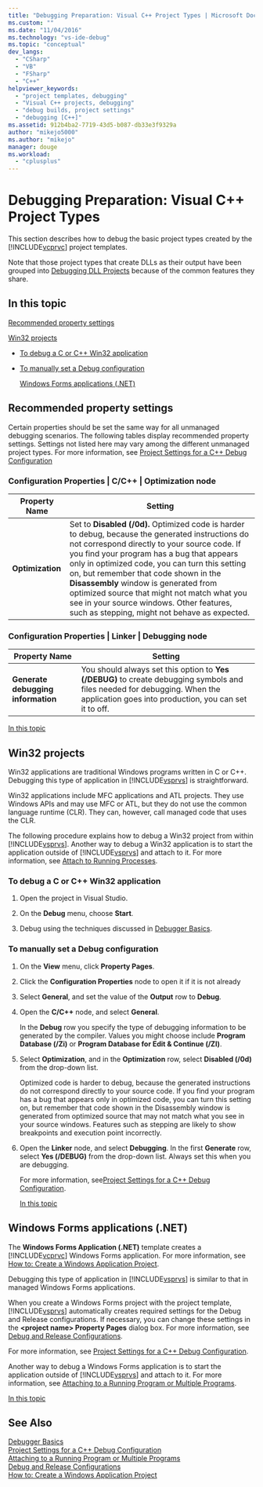 ```yaml
---
title: "Debugging Preparation: Visual C++ Project Types | Microsoft Docs"
ms.custom: ""
ms.date: "11/04/2016"
ms.technology: "vs-ide-debug"
ms.topic: "conceptual"
dev_langs: 
  - "CSharp"
  - "VB"
  - "FSharp"
  - "C++"
helpviewer_keywords: 
  - "project templates, debugging"
  - "Visual C++ projects, debugging"
  - "debug builds, project settings"
  - "debugging [C++]"
ms.assetid: 912b4ba2-7719-43d5-b087-db33e3f9329a
author: "mikejo5000"
ms.author: "mikejo"
manager: douge
ms.workload: 
  - "cplusplus"
---
```

# Debugging Preparation: Visual C++ Project Types
This section describes how to debug the basic project types created by the [!INCLUDE[vcprvc](../code-quality/includes/vcprvc_md.md)] project templates.  
  
 Note that those project types that create DLLs as their output have been grouped into [Debugging DLL Projects](../debugger/debugging-dll-projects.md) because of the common features they share.  
  
##  <a name="BKMK_In_this_topic"></a> In this topic  
 [Recommended property settings](#BKMK_Recommended_Property_Settings)  
  
 [Win32 projects](#BKMK_Win32_Projects)  
  
- [To debug a C or C++ Win32 application](#BKMK_To_debug_a_C_or_C___Win32_application)  
  
- [To manually set a Debug configuration](#BKMK_To_manually_set_a_Debug_configuration)  
  
  [Windows Forms applications (.NET)](#BKMK_Windows_Forms_Applications___NET_)  
  
##  <a name="BKMK_Recommended_Property_Settings"></a> Recommended property settings  
 Certain properties should be set the same way for all unmanaged debugging scenarios. The following tables display recommended property settings. Settings not listed here may vary among the different unmanaged project types. For more information, see [Project Settings for a C++ Debug Configuration](../debugger/project-settings-for-a-cpp-debug-configuration.md)  
  
### Configuration Properties &#124; C/C++ &#124; Optimization node  
  
|Property Name|Setting|  
|-------------------|-------------|  
|**Optimization**|Set to **Disabled (/0d).** Optimized code is harder to debug, because the generated instructions do not correspond directly to your source code. If you find your program has a bug that appears only in optimized code, you can turn this setting on, but remember that code shown in the **Disassembly** window is generated from optimized source that might not match what you see in your source windows. Other features, such as stepping, might not behave as expected.|  
  
### Configuration Properties &#124; Linker &#124; Debugging node  
  
|Property Name|Setting|  
|-------------------|-------------|  
|**Generate debugging information**|You should always set this option to **Yes (/DEBUG)** to create debugging symbols and files needed for debugging. When the application goes into production, you can set it to off.|  
  
 [In this topic](../debugger/debugging-preparation-visual-cpp-project-types.md#BKMK_In_this_topic)  
  
##  <a name="BKMK_Win32_Projects"></a> Win32 projects  
 Win32 applications are traditional Windows programs written in C or C++. Debugging this type of application in [!INCLUDE[vsprvs](../code-quality/includes/vsprvs_md.md)] is straightforward.  
  
 Win32 applications include MFC applications and ATL projects. They use Windows APIs and may use MFC or ATL, but they do not use the common language runtime (CLR). They can, however, call managed code that uses the CLR.  
  
 The following procedure explains how to debug a Win32 project from within [!INCLUDE[vsprvs](../code-quality/includes/vsprvs_md.md)]. Another way to debug a Win32 application is to start the application outside of [!INCLUDE[vsprvs](../code-quality/includes/vsprvs_md.md)] and attach to it. For more information, see [Attach to Running Processes](../debugger/attach-to-running-processes-with-the-visual-studio-debugger.md).  
  
###  <a name="BKMK_To_debug_a_C_or_C___Win32_application"></a> To debug a C or C++ Win32 application  
  
1.  Open the project in Visual Studio.  
  
2.  On the **Debug** menu, choose **Start**.  
  
3.  Debug using the techniques discussed in [Debugger Basics](../debugger/getting-started-with-the-debugger.md).  
  
###  <a name="BKMK_To_manually_set_a_Debug_configuration"></a> To manually set a Debug configuration  
  
1. On the **View** menu, click **Property Pages**.  
  
2. Click the **Configuration Properties** node to open it if it is not already  
  
3. Select **General**, and set the value of the **Output** row to **Debug**.  
  
4. Open the **C/C++** node, and select **General**.  
  
    In the **Debug** row you specify the type of debugging information to be generated by the compiler. Values you might choose include **Program Database (/Zi)** or **Program Database for Edit & Continue (/ZI)**.  
  
5. Select **Optimization**, and in the **Optimization** row, select **Disabled (/0d)** from the drop-down list.  
  
    Optimized code is harder to debug, because the generated instructions do not correspond directly to your source code. If you find your program has a bug that appears only in optimized code, you can turn this setting on, but remember that code shown in the Disassembly window is generated from optimized source that may not match what you see in your source windows. Features such as stepping are likely to show breakpoints and execution point incorrectly.  
  
6. Open the **Linker** node, and select **Debugging**. In the first **Generate** row, select **Yes (/DEBUG)** from the drop-down list. Always set this when you are debugging.  
  
   For more information, see[Project Settings for a C++ Debug Configuration](../debugger/project-settings-for-a-cpp-debug-configuration.md).  
  
   [In this topic](../debugger/debugging-preparation-visual-cpp-project-types.md#BKMK_In_this_topic)  
  
##  <a name="BKMK_Windows_Forms_Applications___NET_"></a> Windows Forms applications (.NET)  
 The **Windows Forms Application (.NET)** template creates a [!INCLUDE[vcprvc](../code-quality/includes/vcprvc_md.md)] Windows Forms application. For more information, see [How to: Create a Windows Application Project](https://docs.microsoft.com/previous-versions/visualstudio/visual-studio-2010/42wc9kk5(v=vs.100)).  
  
 Debugging this type of application in [!INCLUDE[vsprvs](../code-quality/includes/vsprvs_md.md)] is similar to that in managed Windows Forms applications.  
  
 When you create a Windows Forms project with the project template, [!INCLUDE[vsprvs](../code-quality/includes/vsprvs_md.md)] automatically creates required settings for the Debug and Release configurations. If necessary, you can change these settings in the **\<project name> Property Pages** dialog box. For more information, see [Debug and Release Configurations](../debugger/how-to-set-debug-and-release-configurations.md).  
  
 For more information, see [Project Settings for a C++ Debug Configuration](../debugger/project-settings-for-a-cpp-debug-configuration.md).  
  
 Another way to debug a Windows Forms application is to start the application outside of [!INCLUDE[vsprvs](../code-quality/includes/vsprvs_md.md)] and attach to it. For more information, see [Attaching to a Running Program or Multiple Programs](../debugger/attach-to-running-processes-with-the-visual-studio-debugger.md).  
  
 [In this topic](../debugger/debugging-preparation-visual-cpp-project-types.md#BKMK_In_this_topic)  
  
## See Also  
 [Debugger Basics](../debugger/getting-started-with-the-debugger.md)   
 [Project Settings for a C++ Debug Configuration](../debugger/project-settings-for-a-cpp-debug-configuration.md)   
 [Attaching to a Running Program or Multiple Programs](../debugger/attach-to-running-processes-with-the-visual-studio-debugger.md)   
 [Debug and Release Configurations](../debugger/how-to-set-debug-and-release-configurations.md)   
 [How to: Create a Windows Application Project](https://docs.microsoft.com/previous-versions/visualstudio/visual-studio-2010/42wc9kk5(v=vs.100))